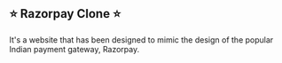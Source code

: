 ## ⭐ Razorpay Clone ⭐

It's a website that has been designed to mimic the design of the popular Indian payment gateway, Razorpay.
